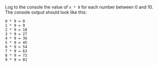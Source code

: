 Log to the console the value of `x * 9` for each number between 0 and 10. The console output should look like this:

```
0 * 9 = 0
1 * 9 = 9
2 * 9 = 18
3 * 9 = 27
4 * 9 = 36
5 * 9 = 45
6 * 9 = 54
7 * 9 = 63
8 * 9 = 72
9 * 9 = 81
```
